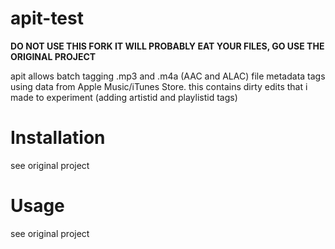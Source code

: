 # apit-test

**DO NOT USE THIS FORK IT WILL PROBABLY EAT YOUR FILES, GO USE THE ORIGINAL PROJECT**

apit allows batch tagging .mp3 and .m4a (AAC and ALAC) file metadata tags using data from Apple Music/iTunes Store.
this contains dirty edits that i made to experiment (adding artistid and playlistid tags)


# Installation

see original project

# Usage

see original project
